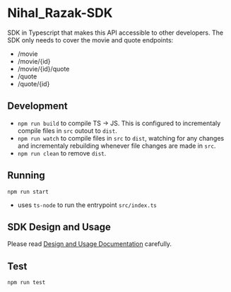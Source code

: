 # Nihal_Razak-SDK
SDK in Typescript that makes this API accessible to other developers.
The SDK only needs to cover the movie and quote endpoints:

- /movie
- /movie/{id}
- /movie/{id}/quote
- /quote
- /quote/{id}

## Development
- `npm run build` to compile TS -> JS. This is configured to incrementaly compile files in `src` outout to `dist`.
- `npm run watch` to compile files in `src` to `dist`, watching for any changes and incrementaly rebuilding whenever file changes are made in `src`.
- `npm run clean` to remove `dist`.

## Running                               
`npm run start`

- uses `ts-node` to run the entrypoint `src/index.ts`

## SDK Design and Usage
Please read [Design and Usage Documentation](https://github.com/supernihal/nihal_razak_SDK/blob/main/design.md) carefully.
## Test
`npm run test`
